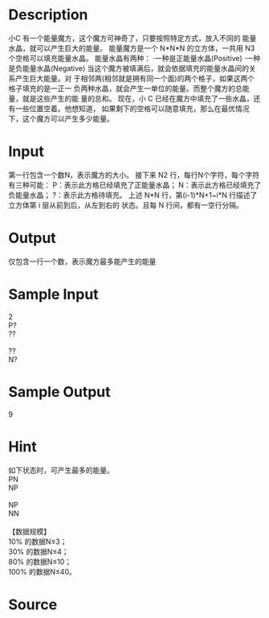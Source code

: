 
# Description

<div class="content">  小C 有一个能量魔方，这个魔方可神奇了，只要按照特定方式，放入不同的
能量水晶，就可以产生巨大的能量。 
  能量魔方是一个 N*N*N 的立方体，一共用 N3
个空格可以填充能量水晶。 
能量水晶有两种： 
·一种是正能量水晶(Positive) 
·一种是负能量水晶(Negative) 
  当这个魔方被填满后，就会依据填充的能量水晶间的关系产生巨大能量。对
于相邻两(相邻就是拥有同一个面)的两个格子，如果这两个格子填充的是一正一
负两种水晶，就会产生一单位的能量。而整个魔方的总能量，就是这些产生的能
量的总和。 
  现在，小 C 已经在魔方中填充了一些水晶，还有一些位置空着。他想知道，
如果剩下的空格可以随意填充，那么在最优情况下，这个魔方可以产生多少能量。  
 </div>

# Input

<div class="content">第一行包含一个数N，表示魔方的大小。 
接下来 N2
行，每行N个字符，每个字符有三种可能： 
P：表示此方格已经填充了正能量水晶； 
N：表示此方格已经填充了负能量水晶； 
?：表示此方格待填充。 
上述 N*N
行，第(i-1)*N+1~i*N 行描述了立方体第 i 层从前到后，从左到右的
状态。且每 N 行间，都有一空行分隔。 </div>

# Output

<div class="content">仅包含一行一个数，表示魔方最多能产生的能量</div>

# Sample Input

<div class="content"><span class="sampledata">2 <br/>
P? <br/>
?? <br/>
 <br/>
?? <br/>
N? </span></div>

# Sample Output

<div class="content"><span class="sampledata">9</span></div>

# Hint

<div class="content"><p>如下状态时，可产生最多的能量。 <br/>
PN <br/>
NP <br/>
 <br/>
NP <br/>
NN <br/>
 <br/>
【数据规模】 <br/>
  10% 的数据N≤3； <br/>
  30% 的数据N≤4； <br/>
  80% 的数据N≤10； <br/>
  100% 的数据N≤40。 <br/>
   </p></div>

# Source

<div class="content"><p><a href="problemset.php?search="></a></p></div>

